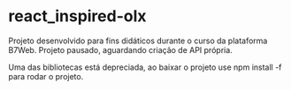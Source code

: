 # react_inspired-olx

Projeto desenvolvido para fins didáticos durante o curso da plataforma B7Web.
Projeto pausado, aguardando criação de API própria.

Uma das bibliotecas está depreciada, ao baixar o projeto use npm install -f para rodar o projeto.
